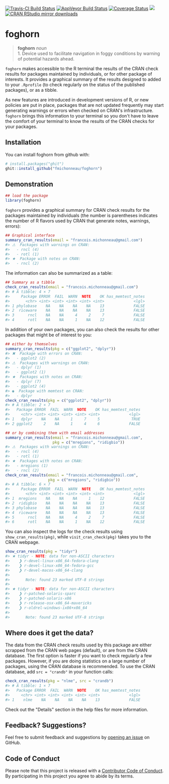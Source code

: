 
<!-- README.md is generated from README.Rmd. Please edit that file -->
[![Travis-CI Build Status](https://travis-ci.org/fmichonneau/foghorn.svg?branch=master)](https://travis-ci.org/fmichonneau/foghorn) [![AppVeyor Build Status](https://ci.appveyor.com/api/projects/status/github/fmichonneau/foghorn?branch=master&svg=true)](https://ci.appveyor.com/project/fmichonneau/foghorn) [![Coverage Status](https://img.shields.io/codecov/c/github/fmichonneau/foghorn/master.svg)](https://codecov.io/github/fmichonneau/foghorn?branch=master) [![](http://www.r-pkg.org/badges/version/foghorn)](http://www.r-pkg.org/pkg/foghorn) [![CRAN RStudio mirror downloads](http://cranlogs.r-pkg.org/badges/foghorn)](http://www.r-pkg.org/pkg/foghorn)

foghorn
=======

> **foghorn** *noun* <br> 1. Device used to facilitate navigation in foggy conditions by warning of potential hazards ahead.

`foghorn` makes accessible to the R terminal the results of the CRAN check results for packages maintained by individuals, or for other package of interests. It provides a graphical summary of the results designed to added to your `.Rprofile` (to check regularly on the status of the published packages), or as a tibble.

As new features are introduced in development versions of R, or new policies are put in place, packages that are not updated frequently may start generating warnings or errors when checked on CRAN's infrastructure. `foghorn` brings this information to your terminal so you don't have to leave the comfort of your terminal to know the results of the CRAN checks for your packages.

Installation
------------

You can install foghorn from github with:

``` r
# install.packages("ghit")
ghit::install_github("fmichonneau/foghorn")
```

Demonstration
-------------

``` r
## load the package
library(foghorn)
```

`foghorn` provides a graphical summary for CRAN check results for the packages maintained by individuals (the number is parentheses indicates the number of R flavors used by CRAN that generate notes, warnings, errors):

``` r
## Graphical interface
summary_cran_results(email = "francois.michonneau@gmail.com")
#> ⚠  Packages with warnings on CRAN: 
#>   - rncl (4)
#>   - rotl (1)
#> ★  Package with notes on CRAN: 
#>   - rncl (2)
```

The information can also be summarized as a table:

``` r
## Summary as a tibble
check_cran_results(email = "francois.michonneau@gmail.com")
#> # A tibble: 4 × 7
#>     Package ERROR  FAIL  WARN  NOTE    OK has_memtest_notes
#>       <chr> <int> <int> <int> <int> <int>             <lgl>
#> 1 phylobase    NA    NA    NA    NA    13             FALSE
#> 2  riceware    NA    NA    NA    NA    13             FALSE
#> 3      rncl    NA    NA     4     2     7             FALSE
#> 4      rotl    NA    NA     1    NA    12             FALSE
```

In addition of your own packages, you can also check the results for other packages that might be of interest to you:

``` r
## either by themselves
summary_cran_results(pkg = c("ggplot2", "dplyr"))
#> ✖  Package with errors on CRAN: 
#>   - ggplot2 (2)
#> ⚠  Packages with warnings on CRAN: 
#>   - dplyr (1)
#>   - ggplot2 (1)
#> ★  Packages with notes on CRAN: 
#>   - dplyr (7)
#>   - ggplot2 (4)
#> ◉  Package with memtest on CRAN: 
#>   - dplyr
check_cran_results(pkg = c("ggplot2", "dplyr"))
#> # A tibble: 2 × 7
#>   Package ERROR  FAIL  WARN  NOTE    OK has_memtest_notes
#>     <chr> <int> <int> <int> <int> <int>             <lgl>
#> 1   dplyr    NA    NA     1     7     5              TRUE
#> 2 ggplot2     2    NA     1     4     6             FALSE

## or by combining them with email addresses
summary_cran_results(email = "francois.michonneau@gmail.com",
                     pkg = c("mregions", "ridigbio"))
#> ⚠  Packages with warnings on CRAN: 
#>   - rncl (4)
#>   - rotl (1)
#> ★  Packages with notes on CRAN: 
#>   - mregions (1)
#>   - rncl (2)
check_cran_results(email = "francois.michonneau@gmail.com",
                   pkg = c("mregions", "ridigbio"))
#> # A tibble: 6 × 7
#>     Package ERROR  FAIL  WARN  NOTE    OK has_memtest_notes
#>       <chr> <int> <int> <int> <int> <int>             <lgl>
#> 1  mregions    NA    NA    NA     1    12             FALSE
#> 2  ridigbio    NA    NA    NA    NA    13             FALSE
#> 3 phylobase    NA    NA    NA    NA    13             FALSE
#> 4  riceware    NA    NA    NA    NA    13             FALSE
#> 5      rncl    NA    NA     4     2     7             FALSE
#> 6      rotl    NA    NA     1    NA    12             FALSE
```

You can also inspect the logs for the check results using `show_cran_results(pkg)`, while `visit_cran_check(pkg)` takes you to the CRAN webpage.

``` r
show_cran_results(pkg = "tidyr")
#> ★ tidyr - NOTE: data for non-ASCII characters
#>    ❯ r-devel-linux-x86_64-fedora-clang 
#>    ❯ r-devel-linux-x86_64-fedora-gcc 
#>    ❯ r-devel-macos-x86_64-clang 
#> 
#>       Note: found 23 marked UTF-8 strings
#> 
#> ★ tidyr - NOTE: data for non-ASCII characters
#>    ❯ r-patched-solaris-sparc 
#>    ❯ r-patched-solaris-x86 
#>    ❯ r-release-osx-x86_64-mavericks 
#>    ❯ r-oldrel-windows-ix86+x86_64 
#> 
#>       Note: found 23 marked UTF-8 strings
```

Where does it get the data?
---------------------------

The data from the CRAN check results used by this package are either scrapped from the CRAN web pages (default), or are from the CRAN database. The first option is faster if you want to check regularly a few packages. However, if you are doing statistics on a large number of packages, using the CRAN database is recommended. To use the CRAN database, add `src = "crandb"` in your function calls:

``` r
check_cran_results(pkg = "nlme", src = "crandb")
#> # A tibble: 1 × 7
#>   Package ERROR  FAIL  WARN  NOTE    OK has_memtest_notes
#>     <chr> <int> <int> <int> <int> <int>             <lgl>
#> 1    nlme    NA    NA    NA    NA    13             FALSE
```

Check out the "Details" section in the help files for more information.

Feedback? Suggestions?
----------------------

Feel free to submit feedback and suggestions by [opening an issue](https://github.com/fmichonneau/foghorn/issues/new) on GitHub.

Code of Conduct
---------------

Please note that this project is released with a [Contributor Code of Conduct](CONDUCT.md). By participating in this project you agree to abide by its terms.
